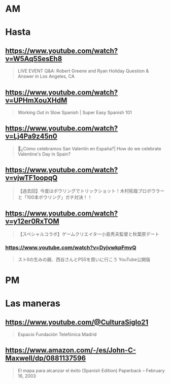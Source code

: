 # AM

# Hasta

## https://www.youtube.com/watch?v=W5Aq5SesEh8

> LIVE EVENT Q&A: Robert Greene and Ryan Holiday Question & Answer in Los Angeles, CA 
 
## https://www.youtube.com/watch?v=UPHmXouXHdM

> Working Out in Slow Spanish | Super Easy Spanish 101 

## https://www.youtube.com/watch?v=Lj4Pa9z45n0

> 🥰¿Cómo celebramos San Valentín en España?| How do we celebrate Valentine's Day in Spain? 

## https://www.youtube.com/watch?v=vjwTF1oopqQ

> 【過去回】今度はボウリングでトリックショット！木村拓哉プロボウラーと「100本ボウリング」ガチ対決！！ 

## https://www.youtube.com/watch?v=y12er0RxTOM

>【スペシャルコラボ】ゲームクリエイター小島秀夫監督と秋葉原デート

### https://www.youtube.com/watch?v=DyjvwkpFmvQ

>  ストIIの生みの親、西谷さんとPS5を買いに行こう YouTube公開版

# PM

# Las maneras

## https://www.youtube.com/@CulturaSiglo21

> Espacio Fundación Telefónica Madrid

## https://www.amazon.com/-/es/John-C-Maxwell/dp/0881137596

> El mapa para alcanzar el éxito (Spanish Edition) Paperback – February 16, 2003

